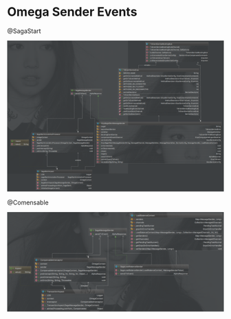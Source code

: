 # Omega Sender Events

@SagaStart

![image-20190322100605275](assets/image-20190322100605275.png)

@Comensable

![image-20190322105130006](assets/image-20190322105130006.png)